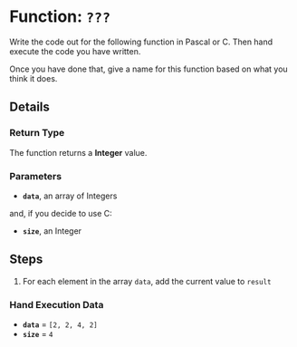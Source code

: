 # Function: `???`

Write the code out for the following function in Pascal or C. Then hand execute the code you
have written.

Once you have done that, give a name for this function based on what you think
it does.

## Details

### Return Type

The function returns a **Integer** value.

### Parameters

- **`data`**, an array of Integers

and, if you decide to use C:

- **`size`**, an Integer

## Steps

1. For each element in the array `data`, add the current value to `result`

### Hand Execution Data

- **`data`** = `[2, 2, 4, 2]`
- **`size`** = `4`
